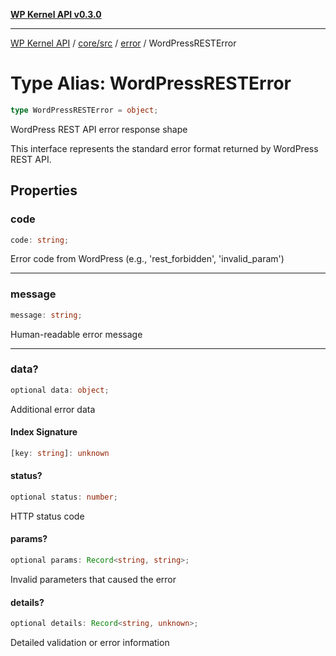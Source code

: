 [**WP Kernel API v0.3.0**](../../../../../README.md)

---

[WP Kernel API](../../../../../README.md) / [core/src](../../../README.md) / [error](../README.md) / WordPressRESTError

# Type Alias: WordPressRESTError

```ts
type WordPressRESTError = object;
```

WordPress REST API error response shape

This interface represents the standard error format returned by WordPress REST API.

## Properties

### code

```ts
code: string;
```

Error code from WordPress (e.g., 'rest_forbidden', 'invalid_param')

---

### message

```ts
message: string;
```

Human-readable error message

---

### data?

```ts
optional data: object;
```

Additional error data

#### Index Signature

```ts
[key: string]: unknown
```

#### status?

```ts
optional status: number;
```

HTTP status code

#### params?

```ts
optional params: Record<string, string>;
```

Invalid parameters that caused the error

#### details?

```ts
optional details: Record<string, unknown>;
```

Detailed validation or error information
